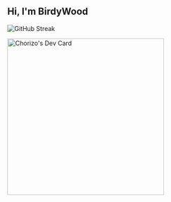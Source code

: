 ## Hi, I'm BirdyWood

<!---
- 👋 Hi, I’m @BirdyWood
- 👀 I’m interested in ...
- 🌱 I’m currently learning ...
- 💞️ I’m looking to collaborate on ...
- 📫 How to reach me ...
- 😄 Pronouns: ...
- ⚡ Fun fact: ...


BirdyWood/BirdyWood is a ✨ special ✨ repository because its `README.md` (this file) appears on your GitHub profile.
You can click the Preview link to take a look at your changes.
--->

<!---[![GitHub Streak](https://streak-stats.demolab.com?user=BirdyWood&theme=javascript&hide_border=true&mode=weekly&background=45%2CFFEE58%2CFFB989)](https://git.io/streak-stats)-->
![GitHub Streak](http://github-profile-summary-cards.vercel.app/api/cards/profile-details?username=ChorizoT&theme=transparent)

<a href="https://app.daily.dev/chorizo"><img src="https://api.daily.dev/devcards/v2/FCoslOgujY8g8KhXmcucr.png?type=default&r=zqk" width="356" alt="Chorizo's Dev Card"/></a>
